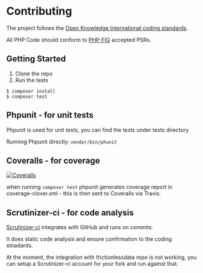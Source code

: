 # Contributing

The project follows the [Open Knowledge International coding standards](https://github.com/okfn/coding-standards).

All PHP Code should conform to [PHP-FIG](http://www.php-fig.org/psr/) accepted PSRs.


## Getting Started

1. Clone the repo
2. Run the tests
```
$ composer install
$ composer test
```


## Phpunit - for unit tests

Phpunit is used for unit tests, you can find the tests under tests directory

Running Phpunit directly: `vendor/bin/phunit`


## Coveralls - for coverage

[![Coveralls](http://img.shields.io/coveralls/frictionlessdata/datapackage-php.svg?branch=master)](https://coveralls.io/r/frictionlessdata/datapackage-php?branch=master)

when running `composer test` phpunit generates coverage report in coverage-clover.xml - this is then sent to Coveralls via Travis.


## Scrutinizer-ci - for code analysis

[Scrutinizer-ci](https://scrutinizer-ci.com/) integrates with GitHub and runs on commits.

It does static code analysis and ensure confirmation to the coding stnadards.

At the moment, the integration with frictionlessdata repo is not working, you can setup a Scrutinizer-ci account for your fork and run against that.
